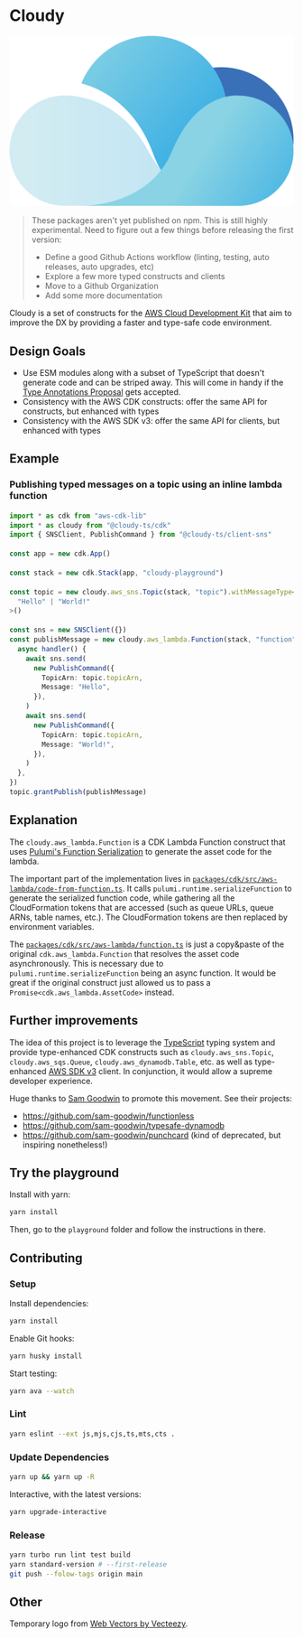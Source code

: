 # Cloudy

![Cloudy](docs/cloudy.svg)

> These packages aren't yet published on npm. This is still highly experimental.
> Need to figure out a few things before releasing the first version:
>
> - Define a good Github Actions workflow (linting, testing, auto releases, auto upgrades, etc)
> - Explore a few more typed constructs and clients
> - Move to a Github Organization
> - Add some more documentation

Cloudy is a set of constructs for the [AWS Cloud Development Kit](https://github.com/aws/aws-cdk) that aim to improve the DX by providing a faster and type-safe code environment.

## Design Goals

- Use ESM modules along with a subset of TypeScript that doesn't generate code and can be striped away. This will come in handy if the [Type Annotations Proposal](https://github.com/tc39/proposal-type-annotations) gets accepted.
- Consistency with the AWS CDK constructs: offer the same API for constructs, but enhanced with types
- Consistency with the AWS SDK v3: offer the same API for clients, but enhanced with types

## Example

### Publishing typed messages on a topic using an inline lambda function

```ts
import * as cdk from "aws-cdk-lib"
import * as cloudy from "@cloudy-ts/cdk"
import { SNSClient, PublishCommand } from "@cloudy-ts/client-sns"

const app = new cdk.App()

const stack = new cdk.Stack(app, "cloudy-playground")

const topic = new cloudy.aws_sns.Topic(stack, "topic").withMessageType<
  "Hello" | "World!"
>()

const sns = new SNSClient({})
const publishMessage = new cloudy.aws_lambda.Function(stack, "function", {
  async handler() {
    await sns.send(
      new PublishCommand({
        TopicArn: topic.topicArn,
        Message: "Hello",
      }),
    )
    await sns.send(
      new PublishCommand({
        TopicArn: topic.topicArn,
        Message: "World!",
      }),
    )
  },
})
topic.grantPublish(publishMessage)
```

## Explanation

The `cloudy.aws_lambda.Function` is a CDK Lambda Function construct that uses [Pulumi's Function Serialization](https://www.pulumi.com/docs/intro/concepts/function-serialization/) to generate the asset code for the lambda.

The important part of the implementation lives in [`packages/cdk/src/aws-lambda/code-from-function.ts`](packages/cdk/src/aws-lambda/code-from-function.ts). It calls `pulumi.runtime.serializeFunction` to generate the serialized function code, while gathering all the CloudFormation tokens that are accessed (such as queue URLs, queue ARNs, table names, etc.). The CloudFormation tokens are then replaced by environment variables.

The [`packages/cdk/src/aws-lambda/function.ts`](packages/cdk/src/aws-lambda/function.ts) is just a copy&paste of the original `cdk.aws_lambda.Function` that resolves the asset code asynchronously. This is necessary due to `pulumi.runtime.serializeFunction` being an async function. It would be great if the original construct just allowed us to pass a `Promise<cdk.aws_lambda.AssetCode>` instead.

## Further improvements

The idea of this project is to leverage the [TypeScript](https://www.typescriptlang.org/) typing system and provide type-enhanced CDK constructs such as `cloudy.aws_sns.Topic`, `cloudy.aws_sqs.Queue`, `cloudy.aws_dynamodb.Table`, etc. as well as type-enhanced [AWS SDK v3](https://docs.aws.amazon.com/AWSJavaScriptSDK/v3/latest/index.html) client. In conjunction, it would allow a supreme developer experience.

Huge thanks to [Sam Goodwin](https://github.com/sam-goodwin) to promote this movement. See their projects:

- https://github.com/sam-goodwin/functionless
- https://github.com/sam-goodwin/typesafe-dynamodb
- https://github.com/sam-goodwin/punchcard (kind of deprecated, but inspiring nonetheless!)

## Try the playground

Install with yarn:

```sh
yarn install
```

Then, go to the `playground` folder and follow the instructions in there.

## Contributing

### Setup

Install dependencies:

```sh
yarn install
```

Enable Git hooks:

```sh
yarn husky install
```

Start testing:

```sh
yarn ava --watch
```

### Lint

```sh
yarn eslint --ext js,mjs,cjs,ts,mts,cts .
```

### Update Dependencies

```sh
yarn up && yarn up -R
```

Interactive, with the latest versions:

```sh
yarn upgrade-interactive
```

### Release

```sh
yarn turbo run lint test build
yarn standard-version # --first-release
git push --folow-tags origin main
```

## Other

Temporary logo from <a href="https://www.vecteezy.com/free-vector/web">Web Vectors by Vecteezy</a>.

